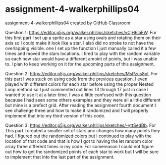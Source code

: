 # assignment-4-walkerphillips04
assignment-4-walkerphillips04 created by GitHub Classroom


 Question 1: https://editor.p5js.org/walker.phillips/sketches/vCjH6laFW. For this first part I set up a sprite as a star using ovals and rotating them on
 their axis so I could make it look like a star. I also did no stroke to not have the overlapping visible.  one I set up the function I just manually called 
 it a few times and moved the stars locations.  I tired to play with the random variable so each new star would have a different amoint of points, but I was unable to. I plan to keep working on it for the upcoming parts of this assignment.

Question 2: https://editor.p5js.org/walker.phillips/sketches/MsPzcs8nt. For this part I was stuck on using code from the previous question. I even played with different colors for each star before using the proper Nested Loop method so I just commented out lines 13 through 17 just in case I wanted to use it at a later time. I was a little confused with this question because I had seen some others examples and they were all a little different but mine is a prefect grid. After reading the assignment fourth document I see challenge three and how to make it randomized and I will properly implement that into my third version of this code. 

Question 3: https://editor.p5js.org/walker.phillips/sketches/-yttSedBb. For This part I created a smaller set of stars anc changes how many points they had. I figured out the randomized colors but I continued to play with the location of that code and that is how I got to having the let random color array three different times in my code.  For somereason I could not figure out how to get the randomized points of each star to work but I will be sure to implement that into the last part of the assignment. 
